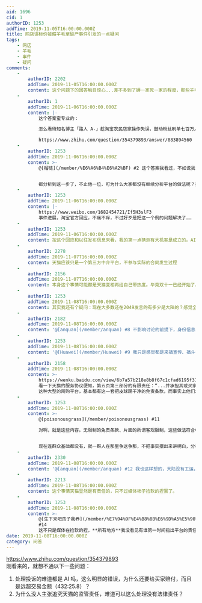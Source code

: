 ```yaml
---
aid: 1696
cid: 1
authorID: 1253
addTime: 2019-11-05T16:00:00.000Z
title: 网店误标价被薅羊毛至破产事件引发的一点疑问
tags:
    - 网店
    - 羊毛
    - 事件
    - 疑问
comments:
    -
        authorID: 2202
        addTime: 2019-11-05T16:00:00.000Z
        content: 这个问题下的回答触目惊心...差不多到了媷一家死一家的程度，那些羊毛群的群主好像觉得破产是无关紧要的事情...
    -
        authorID: 1
        addTime: 2019-11-06T16:00:00.000Z
        content: |-
            这个答案蛮专业的：

            怎么看待知名博主「路人 A-」趁淘宝农民店家操作失误，鼓动粉丝刷单七百万人民币导致店家倒闭一事？ - 放学请找我的回答 - 知乎

            https://www.zhihu.com/question/354379893/answer/883894560
    -
        authorID: 1253
        addTime: 2019-11-06T16:00:00.000Z
        content: >-
            @[榴梿](/member/%E6%A6%B4%E6%A2%BF) #2 这个答案我看过，不如说我的疑问就是针对此而来。


            都分析到这一步了，不止他一位，可为什么大家都没有继续分析平台的做法呢？按我朴素的观念来看，有人投诉，平台就处理，这很正常，但是怎么处理是个问题，应慎重对待。那么平台直接就赔付买家，这个做法是正确的吗，是否符合法律？如此明显的标价错误，按这个处理法肯定会鼓励后续不断地投诉，最终落入保证金押金耗尽、被迫关店的严重不公平结果，这不是一目了然么？所以才有以上两问，我是真不懂。
    -
        authorID: 1253
        addTime: 2019-11-06T16:00:00.000Z
        content: |-
            https://www.weibo.com/1682454721/If5H3slF3  
            事件进展，淘宝官方回应，不痛不痒，不过好歹是把这一个例的问题解决了……
    -
        authorID: 1253
        addTime: 2019-11-06T16:00:00.000Z
        content: 按这个回应和以往发布信息来看，我的第一点猜测有大机率是成立的。AI 是很方便，各种好处有很多，但是犯起错来就有可能要命啊。
    -
        authorID: 2278
        addTime: 2019-11-07T16:00:00.000Z
        content: 天猫应该只是一个第三方中介平台，不参与实际的合同发生过程
    -
        authorID: 2156
        addTime: 2019-11-07T16:00:00.000Z
        content: 本身这个事情可能都是天猫变相再给自己带热度。毕竟双十一已经开始了。
    -
        authorID: 1253
        addTime: 2019-11-08T16:00:00.000Z
        content: 其实我还有个疑问：现在大多数还在2049发言的有多少是大陆的？感觉全是侨民和留学生。
    -
        authorID: 2182
        addTime: 2019-11-08T16:00:00.000Z
        content: '@[anquan](/member/anquan) #8 不影响讨论的前提下，身份信息暴露的越少越好'
    -
        authorID: 1253
        addTime: 2019-11-08T16:00:00.000Z
        content: '@[Huawei](/member/Huawei) #9 我只是感觉都是来搞宣传、搞斗争，没看见有多少讨论实事的。'
    -
        authorID: 2158
        addTime: 2019-11-08T16:00:00.000Z
        content: >-
            https://wenku.baidu.com/view/6b7a57b218e8b8f67c1cfad6195f312b3069eb07.html
            看一下天猫的服务协议便知，第五页第三部分的有限责任：“...并承担其或买家提供的信息，数据不实的风险和责任。如商户因此造成损失，商户同意自行向受益人索赔。”“仅能以普通或非专业人员的知识水平标准……”“无法保证交易纠纷处理结果符合商户的期望”，还可以看看后面的“保证金”部分。
            这种大型的网购平台，基本都有这一套把皮球踢干净的免责条款，而事实上他们承担的义务和权利完全不对等。而即便是有限的监管义务，在法律实操中也能以“平台商户太多，没法对每个商户尽到审慎义务”为由回避。甚至遇到像商家造假的情况，淘宝还可以主动提起民诉要求商家赔偿商誉损失，自己则根本不用赔一毛钱。
    -
        authorID: 1253
        addTime: 2019-11-08T16:00:00.000Z
        content: >-
            @[poisonousgrass](/member/poisonousgrass) #11  

            对啊，就是这些内容。无限制的免责条款、片面的所谓客观限制，这些做法符合中国当前法规吗？如果符合，近期有没有改善法规的可能；如果不符，为什么没有收到惩罚，监管为何缺失；以及对普通百姓的利益造成的影响，对社会发展造成的影响。深入分析这一系列相关问题，这不是很好的揭露当前政体腐败无能的材料吗？


            现在连群众基础都没有，就一群人在那里争这争那，不把事实摆出来讲明白，分析透彻，哪里来的人跟你搞革命？那种空洞（理论讲的再漂亮也没有事实来地实在）的宣传是打动不了人性的，利益才是重点，要反复用事实来告诉百姓，共党是如何一直被剥削、压榨每个人的。重要的事情要反复讲。
    -
        authorID: 2330
        addTime: 2019-11-08T16:00:00.000Z
        content: '@[anquan](/member/anquan) #12 我也这样想的，大陆没有工运，经常有工人、农民工讨薪无门的新闻。'
    -
        authorID: 2213
        addTime: 2019-11-08T16:00:00.000Z
        content: 这个事情天猫显然是有责任的，只不过媒体柿子捡软的捏罢了。
    -
        authorID: 1253
        addTime: 2019-11-08T16:00:00.000Z
        content: >-
            @[生下来吧孩子我养](/member/%E7%94%9F%E4%B8%8B%E6%9D%A5%E5%90%A7%E5%AD%A9%E5%AD%90%E6%88%91%E5%85%BB)
            #14
            这不只是媒体在捡软的捏，**所有地方**我没看见有谁第一时间指出平台的责任，直到第二天才有零星（真正的零星，就几条）评论有此质疑。民智降地厉害，共党的手段已经取得了非常好的效果。
date: 2019-11-08T16:00:00.000Z
category: 问答
---
```


https://www.zhihu.com/question/354379893  
刚看来的，就想不通以下一些问题：

1.  处理投诉的难道都是 AI 吗，这么明显的错误，为什么还要给买家赔付，而且是远超交易金额（432:25.8）？
2.  为什么没人主张追究天猫的监管责任，难道可以这么处理没有法律责任？
